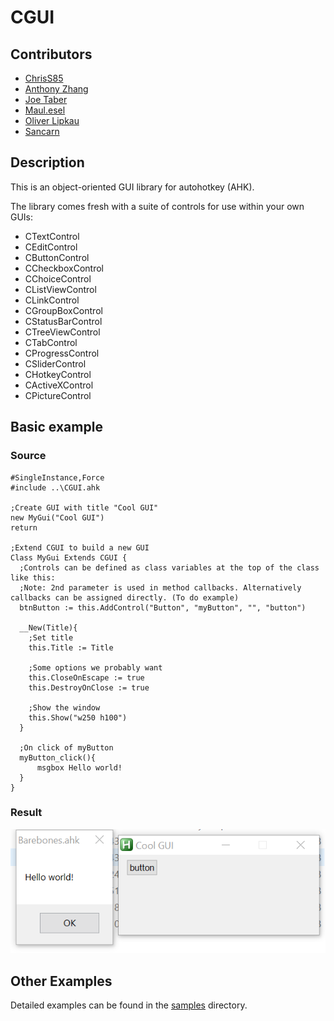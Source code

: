 # CGUI

## Contributors

* [ChrisS85](https://github.com/ChrisS85)
* [Anthony Zhang](https://github.com/Uberi)
* [Joe Taber](https://github.com/infogulch)
* [Maul.esel](https://github.com/maul-esel)
* [Oliver Lipkau](https://github.com/lipkau)
* [Sancarn](https://github.com/sancarn)

## Description

This is an object-oriented GUI library for autohotkey (AHK).

The library comes fresh with a suite of controls for use within your own GUIs:

* CTextControl
* CEditControl
* CButtonControl
* CCheckboxControl
* CChoiceControl
* CListViewControl
* CLinkControl
* CGroupBoxControl
* CStatusBarControl
* CTreeViewControl
* CTabControl
* CProgressControl
* CSliderControl
* CHotkeyControl
* CActiveXControl
* CPictureControl

## Basic example

### Source

```ahk
#SingleInstance,Force
#include ..\CGUI.ahk

;Create GUI with title "Cool GUI"
new MyGui("Cool GUI")
return

;Extend CGUI to build a new GUI
Class MyGui Extends CGUI {
  ;Controls can be defined as class variables at the top of the class like this:
  ;Note: 2nd parameter is used in method callbacks. Alternatively callbacks can be assigned directly. (To do example)
  btnButton := this.AddControl("Button", "myButton", "", "button")
  
  __New(Title){
    ;Set title
    this.Title := Title

    ;Some options we probably want
    this.CloseOnEscape := true
    this.DestroyOnClose := true
    
    ;Show the window
    this.Show("w250 h100")
  }
  
  ;On click of myButton
  myButton_click(){
      msgbox Hello world!
  }
}
```

### Result

![Basic GUI](docs/assets/Basic.png)

## Other Examples

Detailed examples can be found in the [samples](https://github.com/lipkau/CGUI/tree/master/samples) directory.